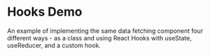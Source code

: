# Hooks Demo

An example of implementing the same data fetching component four different ways - as a class and using React Hooks with useState, useReducer, and a custom hook.
